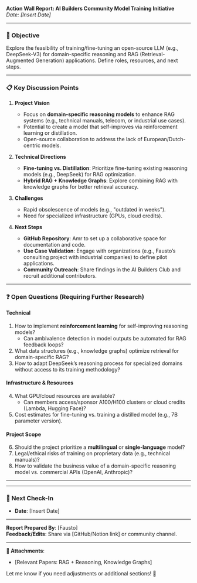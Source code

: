**Action Wall Report: AI Builders Community Model Training Initiative**  
*Date: [Insert Date]*  

---

### **🎯 Objective**  
Explore the feasibility of training/fine-tuning an open-source LLM (e.g., DeepSeek-V3) for domain-specific reasoning and RAG (Retrieval-Augmented Generation) applications. Define roles, resources, and next steps.  

---

### **📋 Key Discussion Points**  
1. **Project Vision**  
   - Focus on **domain-specific reasoning models** to enhance RAG systems (e.g., technical manuals, telecom, or industrial use cases).  
   - Potential to create a model that self-improves via reinforcement learning or distillation.  
   - Open-source collaboration to address the lack of European/Dutch-centric models.  

2. **Technical Directions**  
   - **Fine-tuning vs. Distillation**: Prioritize fine-tuning existing reasoning models (e.g., DeepSeek) for RAG optimization.  
   - **Hybrid RAG + Knowledge Graphs**: Explore combining RAG with knowledge graphs for better retrieval accuracy.  

3. **Challenges**  
   - Rapid obsolescence of models (e.g., "outdated in weeks").  
   - Need for specialized infrastructure (GPUs, cloud credits).  

4. **Next Steps**  
   - **GitHub Repository**: Amr to set up a collaborative space for documentation and code.  
   - **Use Case Validation**: Engage with organizations (e.g., Fausto’s consulting project with industrial companies) to define pilot applications.  
   - **Community Outreach**: Share findings in the AI Builders Club and recruit additional contributors.  

---

### **❓ Open Questions (Requiring Further Research)**  

#### **Technical**  
1. How to implement **reinforcement learning** for self-improving reasoning models?  
   - Can ambivalence detection in model outputs be automated for RAG feedback loops?  
2. What data structures (e.g., knowledge graphs) optimize retrieval for domain-specific RAG?  
3. How to adapt DeepSeek’s reasoning process for specialized domains without access to its training methodology?  

#### **Infrastructure & Resources**  
4. What GPU/cloud resources are available?  
   - Can members access/sponsor A100/H100 clusters or cloud credits (Lambda, Hugging Face)?  
5. Cost estimates for fine-tuning vs. training a distilled model (e.g., 7B parameter version).  

#### **Project Scope**  
6. Should the project prioritize a **multilingual** or **single-language** model?  
7. Legal/ethical risks of training on proprietary data (e.g., technical manuals)?  
8. How to validate the business value of a domain-specific reasoning model vs. commercial APIs (OpenAI, Anthropic)?  

---

  

---

### **🚀 Next Check-In**  
- **Date**: [Insert Date] 
  

---

**Report Prepared By**: [Fausto]  
**Feedback/Edits**: Share via [GitHub/Notion link] or community channel.  

--- 

**🔗 Attachments**:  
- [Relevant Papers: RAG + Reasoning, Knowledge Graphs]  

Let me know if you need adjustments or additional sections! 🌟